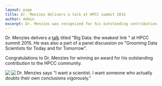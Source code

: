 ```yaml
---
layout: page
title: Dr. Menzies delivers a talk at HPCC summit 2015
author: Admin
excerpt: Dr. Menzies was recognized for his outstanding contribution
---
```

Dr. Menzies delivers a [talk](http://www.slideshare.net/timmenzies/big-data-the-weakest-link) titled "Big Data: the weakest link " at HPCC summit 2015. He was also a part of a panel discussion on "Grooming Data Scientists for
Today and for Tomorrow". 

Congratulations to Dr. Menzies for winning an award for his outstanding contribution to the HPCC community.

<img align=left
src="/img/DrM_hpcc_talk.png"> 
<img align=left
src="/img/DrM_hpcc_panel.png">

Dr. Menzies says "I want a scientist. I want someone who actually doubts their own conclusions vigorously." 

